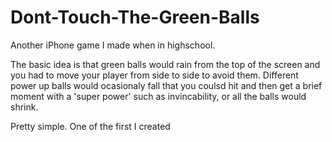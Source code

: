 # Dont-Touch-The-Green-Balls

Another iPhone game I made when in highschool.

The basic idea is that green balls would rain from the top of the screen and you had to move your player from side to side to avoid them.
Different power up balls would ocasionaly fall that you coulsd hit and then get a brief moment with a 'super power' such as invincability, or all the balls would shrink.

Pretty simple. One of the first I created
